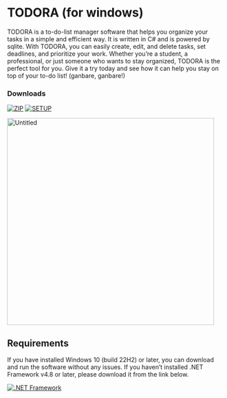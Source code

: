 # TODORA (for windows)

TODORA is a to-do-list manager software that helps you organize your tasks in a simple and efficient way. It is written in C# and is powered by sqlite. With TODORA, you can easily create, edit, and delete tasks, set deadlines, and prioritize your work. Whether you’re a student, a professional, or just someone who wants to stay organized, TODORA is the perfect tool for you. Give it a try today and see how it can help you stay on top of your to-do list! (ganbare, ganbare!)

### Downloads ###

[![ZIP](https://img.shields.io/badge/bin.zip%20[4.87MB]-blue)](https://github.com/Pahasara/TODORA/releases/download/Todora-2.0.1/bin.zip)
[![SETUP](https://img.shields.io/badge/Setup.exe%20[5.41MB]-darkgreen)](https://github.com/Pahasara/TODORA/releases/download/Todora-2.0.1/setup.exe)

<img width="481" alt="Untitled" src="https://github.com/Pahasara/TODORA/assets/46932317/538965ab-3068-49e1-80e4-33387ba2deaa">


## Requirements ##

If you have installed Windows 10 (build 22H2) or later, you can download and run the software without any issues. If you haven’t installed .NET Framework v4.8 or later, please download it from the link below.

[![.NET Framework](https://img.shields.io/badge/.NET%20Framework%20v4.8-purple)](https://dotnet.microsoft.com/en-us/download/dotnet-framework/thank-you/net48-offline-installer)
